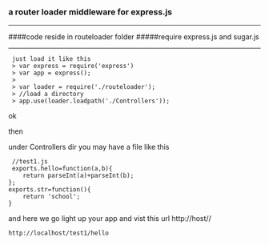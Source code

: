 ### a router loader middleware for express.js ###
- - -
####code reside in routeloader folder
#####require express.js and sugar.js
- - -
```
 just load it like this
 > var express = require('express')
 > var app = express();
 >
 > var loader = require('./routeloader');
 > //load a directory
 > app.use(loader.loadpath('./Controllers'));
 ```

 ok
 
 then 
 
 under Controllers dir
 you may have a file like this
```
 //test1.js
 exports.hello=function(a,b){
    return parseInt(a)+parseInt(b);
};
exports.str=function(){
    return 'school';
}
```
 

and here we go
light up your app and vist this url http://host/<filename>/<methodname>
```
http://localhost/test1/hello
```
